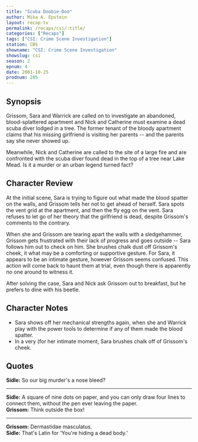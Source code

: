 ```yaml
---
title: "Scuba Doobie-Doo"
author: Mika A. Epstein
layout: recap-tv
permalink: /recaps/csi/:title/
categories: ["Recaps"]
tags: ["CSI: Crime Scene Investigation"]
station: CBS
showname: "CSI: Crime Scene Investigation"
showslug: csi
season: 2
epnum: 4
date: 2001-10-25
prodnum: 205  
---
```


## Synopsis

Grissom, Sara and Warrick are called on to investigate an abandoned, blood-splattered apartment and Nick and Catherine must examine a dead scuba diver lodged in a tree. The former tenant of the bloody apartment claims that his missing girlfriend is visiting her parents -- and the parents say she never showed up.

Meanwhile, Nick and Catherine are called to the site of a large fire and are confronted with the scuba diver found dead in the top of a tree near Lake Mead. Is it a murder or an urban legend turned fact?

## Character Review

At the initial scene, Sara is trying to figure out what made the blood spatter on the walls, and Grissom tells her not to get ahead of herself. Sara spots the vent grid at the apartment, and then the fly egg on the vent. Sara refuses to let go of her theory that the girlfriend is dead, despite Grissom's comments to the contrary.

When she and Grissom are tearing apart the walls with a sledgehammer, Grissom gets frustrated with their lack of progress and goes outside -- Sara follows him out to check on him. She brushes chalk dust off Grissom's cheek, it what may be a comforting or supportive gesture. For Sara, it appears to be an intimate gesture, however Grissom seems confused. This action will come back to haunt them at trial, even though there is apparently no one around to witness it.

After solving the case, Sara and Nick ask Grissom out to breakfast, but he prefers to dine with his beetle.

## Character Notes

* Sara shows off her mechanical strengths again, when she and Warrick play with the power tools to determine if any of them made the blood spatter.  
* In a very (for her intimate moment, Sara brushes chalk off of Grissom's cheek.

## Quotes

**Sidle:** So our big murder's a nose bleed?  

- - -

**Sidle:** A square of nine dots on paper, and you can only draw four lines to connect them, without the pen ever leaving the paper.  
**Grissom:** Think outside the box!  

- - -

**Grissom:** Dermastidae masculatus.  
**Sidle:** That's Latin for 'You're hiding a dead body.'

